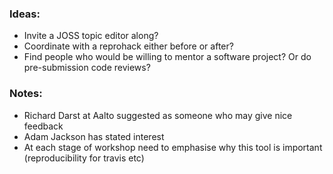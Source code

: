 
### Ideas: 

- Invite a JOSS topic editor along?
- Coordinate with a reprohack either before or after?
- Find people who would be willing to mentor a software project? Or do pre-submission code reviews?

### Notes:

- Richard Darst at Aalto suggested as someone who may give nice feedback
- Adam Jackson has stated interest 
- At each stage of workshop need to emphasise why this tool is important (reproducibility for travis etc)

